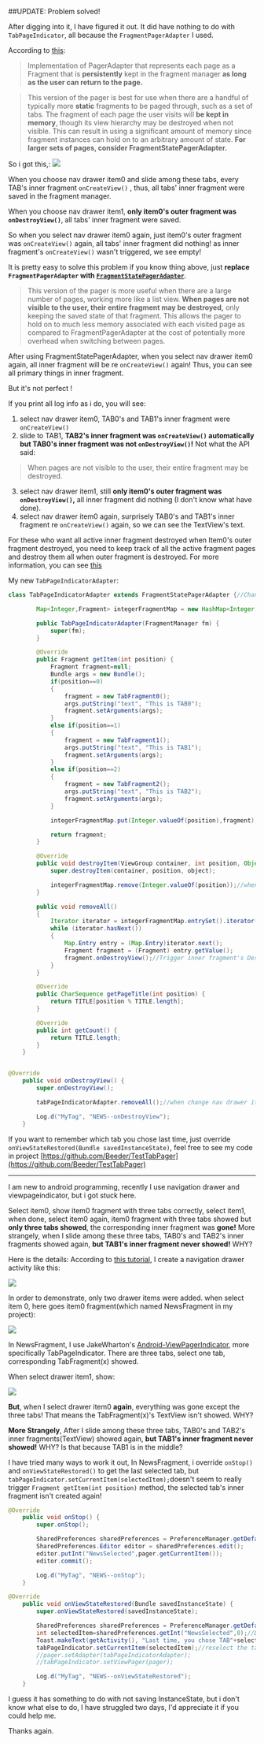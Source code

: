 ##UPDATE: Problem solved!

After digging into it, I have figured it out. It did have nothing to do with `TabPageIndicator`, all because the `FragmentPagerAdapter` I used.

According to [this](http://developer.android.com/reference/android/support/v4/app/FragmentPagerAdapter.html):
>Implementation of PagerAdapter that represents each page as a Fragment that is **persistently** kept in the fragment manager **as long as the user can return to the page.**

>This version of the pager is best for use when there are a handful of typically more **static** fragments to be paged through, such as a set of tabs. The fragment of each page the user visits will **be kept in memory**, though its view hierarchy may be destroyed when not visible. This can result in using a significant amount of memory since fragment instances can hold on to an arbitrary amount of state. **For larger sets of pages, consider FragmentStatePagerAdapter.**

So i got this,:
![](https://raw.githubusercontent.com/Beeder/MyStorage/master/Image/TestTabPager/img0.PNG)

When you choose nav drawer item0 and slide among these tabs, every TAB's inner fragment `onCreateView()` , thus, all tabs' inner fragment were saved in the fragment manager. 

When you choose nav drawer item1, **only item0's outer fragment was `onDestroyView()`**, all tabs' inner fragment were saved.

So when you select nav drawer item0 again, just item0's outer fragment was `onCreateView()` again, all tabs' inner fragment did nothing!
as inner fragment's `onCreateView()` wasn't triggered, we see empty!

It is pretty easy to solve this problem if you know thing above, just **replace `FragmentPagerAdapter` with [`FragmentStatePagerAdapter`](http://developer.android.com/reference/android/support/v4/app/FragmentStatePagerAdapter.html)**.

>This version of the pager is more useful when there are a large number of pages, working more like a list view. **When pages are not visible to the user, their entire fragment may be destroyed,** only keeping the saved state of that fragment. This allows the pager to hold on to much less memory associated with each visited page as compared to FragmentPagerAdapter at the cost of potentially more overhead when switching between pages.

After using FragmentStatePagerAdapter, when you select nav drawer item0 again, all inner fragment will be re `onCreateView()` again! Thus, you can see all primary things in inner fragment.

But it's not perfect ! 

If you print all log info as i do, you will see:
 1. select nav drawer item0, TAB0's and TAB1's inner fragment were `onCreateView()`
 2. slide to TAB1, **TAB2's inner fragment was `onCreateView()` automatically but TAB0's inner fragment was not `onDestroyView()`!**  Not what the API said:

>When pages are not visible to the user, their entire fragment may be destroyed.

3. select nav drawer item1, still **only item0's outer fragment was `onDestroyView()`,**  all inner fragment did nothing (I don't know what have done).
4. select nav drawer item0 again, surprisely TAB0's and TAB1's inner fragment re `onCreateView()` again, so we can see the TextView's text.

For these who want all active inner fragment destroyed when Item0's outer fragment destroyed, you need to keep track of all the active fragment pages and destroy them all when outer fragment is destroyed. For more information, you can see [this](http://stackoverflow.com/questions/12384971/android-fragmentstatepageradapter-how-to-tag-a-fragment-to-find-it-later?answertab=votes#tab-top)

My new `TabPageIndicatorAdapter`:

```java
class TabPageIndicatorAdapter extends FragmentStatePagerAdapter {//Change from FragmentPagerAdapter to FragmentStatePagerAdapter

        Map<Integer,Fragment> integerFragmentMap = new HashMap<Integer,Fragment>();// keep track of all the "active" fragment pages.

        public TabPageIndicatorAdapter(FragmentManager fm) {
            super(fm);
        }

        @Override
        public Fragment getItem(int position) {
            Fragment fragment=null;
            Bundle args = new Bundle();
            if(position==0)
            {
                fragment = new TabFragment0();
                args.putString("text", "This is TAB0");
                fragment.setArguments(args);
            }
            else if(position==1)
            {
                fragment = new TabFragment1();
                args.putString("text", "This is TAB1");
                fragment.setArguments(args);
            }
            else if(position==2)
            {
                fragment = new TabFragment2();
                args.putString("text", "This is TAB2");
                fragment.setArguments(args);
            }

            integerFragmentMap.put(Integer.valueOf(position),fragment);//when getItem, put it into the Map

            return fragment;
        }

        @Override
        public void destroyItem(ViewGroup container, int position, Object object) {
            super.destroyItem(container, position, object);

            integerFragmentMap.remove(Integer.valueOf(position));//when destroyItem, remove it from Map
        }

        public void removeAll()
        {
            Iterator iterator = integerFragmentMap.entrySet().iterator();
            while (iterator.hasNext())
            {
                Map.Entry entry = (Map.Entry)iterator.next();
                Fragment fragment = (Fragment) entry.getValue();
                fragment.onDestroyView();//Trigger inner fragment's DestroyView() method !
            }
        }

        @Override
        public CharSequence getPageTitle(int position) {
            return TITLE[position % TITLE.length];
        }

        @Override
        public int getCount() {
            return TITLE.length;
        }
    }
```

```java

@Override
    public void onDestroyView() {
        super.onDestroyView();

        tabPageIndicatorAdapter.removeAll();//when change nav drawer item to others, auto remove all inner fragment.

        Log.d("MyTag", "NEWS--onDestroyView");
    }
```

If you want to remember which tab you chose last time, just override `onViewStateRestored(Bundle savedInstanceState)`, feel free to see my code in project [https://github.com/Beeder/TestTabPager](https://github.com/Beeder/TestTabPager)


---------------

I am new to android programming, recently I use navigation drawer and viewpageindicator, but i got stuck here.

Select item0, show item0 fragment with three tabs correctly, select item1, when done, select item0 again, item0 fragment with three tabs showed but **only three tabs showed**, the corresponding inner fragment was **gone!**  More strangely,  when I slide among these three tabs, TAB0's and TAB2's inner fragments showed again, **but TAB1's inner fragment never showed!** WHY?

Here is the details:
According to [this tutorial](http://www.tutecentral.com/android-custom-navigation-drawer/), I create a navigation drawer activity like this:

![](https://raw.githubusercontent.com/Beeder/MyStorage/master/Image/TestTabPager/Screenshot_2014-10-06-17-25-59.png)

In order to demonstrate,  only two drawer items were added.  when select item 0, here goes item0 fragment(which named NewsFragment in my project):

![](https://raw.githubusercontent.com/Beeder/MyStorage/master/Image/TestTabPager/Screenshot_2014-10-06-17-26-14.png)

In NewsFragment, I use JakeWharton's [Android-ViewPagerIndicator](https://github.com/JakeWharton/Android-ViewPagerIndicator), more specifically TabPageIndicator.
There are three tabs, select one tab, corresponding TabFragment(x) showed.

When select drawer item1, show:

![](https://raw.githubusercontent.com/Beeder/MyStorage/master/Image/TestTabPager/Screenshot_2014-10-06-17-26-24.png)

**But**, when I select drawer item0 **again**, everything was gone except the three tabs!  That means the TabFragment(x)'s TextView isn't showed. WHY?

**More Strangely**, After I slide among these three tabs,  TAB0's and TAB2's inner fragments(TextView) showed again, **but TAB1's inner fragment never showed!** WHY? Is that because TAB1 is in the middle? 

I have tried many ways to work it out, In NewsFragment, i override `onStop()` and `onViewStateRestored()` to get the last selected tab, but `tabPageIndicator.setCurrentItem(selectedItem);`doesn't seem to really trigger `Fragment getItem(int position)` method, the selected tab's inner fragment isn't created again!

```java
@Override
    public void onStop() {
        super.onStop();

        SharedPreferences sharedPreferences = PreferenceManager.getDefaultSharedPreferences(getActivity());
        SharedPreferences.Editor editor = sharedPreferences.edit();
        editor.putInt("NewsSelected",pager.getCurrentItem());
        editor.commit();

        Log.d("MyTag", "NEWS--onStop");
    }
```


```java
@Override
    public void onViewStateRestored(Bundle savedInstanceState) {
        super.onViewStateRestored(savedInstanceState);

        SharedPreferences sharedPreferences = PreferenceManager.getDefaultSharedPreferences(getActivity());
        int selectedItem=sharedPreferences.getInt("NewsSelected",0);//Default value =0
        Toast.makeText(getActivity(), "Last time, you chose TAB"+selectedItem, Toast.LENGTH_SHORT).show();
        tabPageIndicator.setCurrentItem(selectedItem);//reselect the tab last selected. but the inner fragment isn't recreated, i got empty, why?
        //pager.setAdapter(tabPageIndicatorAdapter);
        //tabPageIndicator.setViewPager(pager);

        Log.d("MyTag", "NEWS--onViewStateRestored");
    }
```


I guess it has something to do with not saving InstanceState, but i don't know what else to do, I have struggled two days, I'd appreciate it if you could help me.

Thanks again.